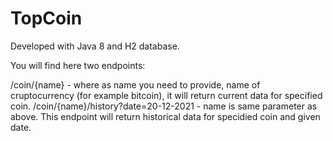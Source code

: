 # TopCoin
Developed with Java 8 and H2 database.

You will find here two endpoints:

/coin/{name} - where as name you need to provide, name of cruptocurrency (for example bitcoin), it will return current data for specified coin. 
/coin/{name}/history?date=20-12-2021 - name is same parameter as above. This endpoint will return historical data for specidied coin and given date.
